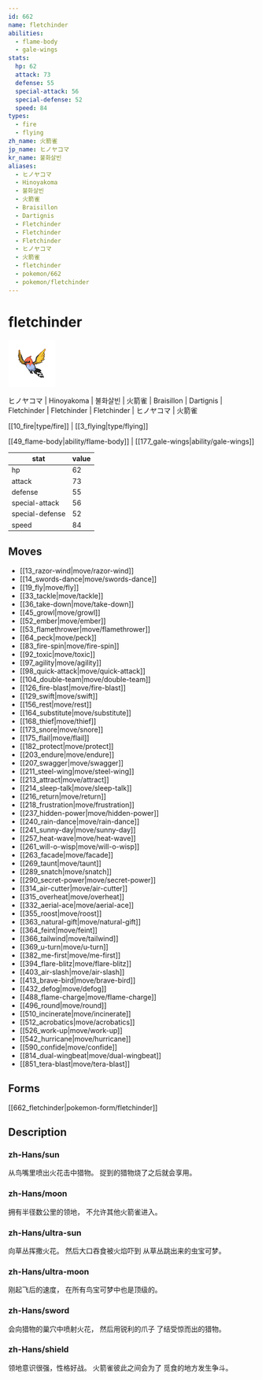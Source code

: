 ```yaml
---
id: 662
name: fletchinder
abilities:
  - flame-body
  - gale-wings
stats:
  hp: 62
  attack: 73
  defense: 55
  special-attack: 56
  special-defense: 52
  speed: 84
types:
  - fire
  - flying
zh_name: 火箭雀
jp_name: ヒノヤコマ
kr_name: 불화살빈
aliases:
  - ヒノヤコマ
  - Hinoyakoma
  - 불화살빈
  - 火箭雀
  - Braisillon
  - Dartignis
  - Fletchinder
  - Fletchinder
  - Fletchinder
  - ヒノヤコマ
  - 火箭雀
  - fletchinder
  - pokemon/662
  - pokemon/fletchinder
---
```

# fletchinder

![](https://raw.githubusercontent.com/PokeAPI/sprites/master/sprites/pokemon/662.png)

ヒノヤコマ | Hinoyakoma | 불화살빈 | 火箭雀 | Braisillon | Dartignis | Fletchinder | Fletchinder | Fletchinder | ヒノヤコマ | 火箭雀

[[10_fire|type/fire]] | [[3_flying|type/flying]]

[[49_flame-body|ability/flame-body]] | [[177_gale-wings|ability/gale-wings]]

|stat|value|
|---|---|
|hp|62|
|attack|73|
|defense|55|
|special-attack|56|
|special-defense|52|
|speed|84|


## Moves

- [[13_razor-wind|move/razor-wind]]
- [[14_swords-dance|move/swords-dance]]
- [[19_fly|move/fly]]
- [[33_tackle|move/tackle]]
- [[36_take-down|move/take-down]]
- [[45_growl|move/growl]]
- [[52_ember|move/ember]]
- [[53_flamethrower|move/flamethrower]]
- [[64_peck|move/peck]]
- [[83_fire-spin|move/fire-spin]]
- [[92_toxic|move/toxic]]
- [[97_agility|move/agility]]
- [[98_quick-attack|move/quick-attack]]
- [[104_double-team|move/double-team]]
- [[126_fire-blast|move/fire-blast]]
- [[129_swift|move/swift]]
- [[156_rest|move/rest]]
- [[164_substitute|move/substitute]]
- [[168_thief|move/thief]]
- [[173_snore|move/snore]]
- [[175_flail|move/flail]]
- [[182_protect|move/protect]]
- [[203_endure|move/endure]]
- [[207_swagger|move/swagger]]
- [[211_steel-wing|move/steel-wing]]
- [[213_attract|move/attract]]
- [[214_sleep-talk|move/sleep-talk]]
- [[216_return|move/return]]
- [[218_frustration|move/frustration]]
- [[237_hidden-power|move/hidden-power]]
- [[240_rain-dance|move/rain-dance]]
- [[241_sunny-day|move/sunny-day]]
- [[257_heat-wave|move/heat-wave]]
- [[261_will-o-wisp|move/will-o-wisp]]
- [[263_facade|move/facade]]
- [[269_taunt|move/taunt]]
- [[289_snatch|move/snatch]]
- [[290_secret-power|move/secret-power]]
- [[314_air-cutter|move/air-cutter]]
- [[315_overheat|move/overheat]]
- [[332_aerial-ace|move/aerial-ace]]
- [[355_roost|move/roost]]
- [[363_natural-gift|move/natural-gift]]
- [[364_feint|move/feint]]
- [[366_tailwind|move/tailwind]]
- [[369_u-turn|move/u-turn]]
- [[382_me-first|move/me-first]]
- [[394_flare-blitz|move/flare-blitz]]
- [[403_air-slash|move/air-slash]]
- [[413_brave-bird|move/brave-bird]]
- [[432_defog|move/defog]]
- [[488_flame-charge|move/flame-charge]]
- [[496_round|move/round]]
- [[510_incinerate|move/incinerate]]
- [[512_acrobatics|move/acrobatics]]
- [[526_work-up|move/work-up]]
- [[542_hurricane|move/hurricane]]
- [[590_confide|move/confide]]
- [[814_dual-wingbeat|move/dual-wingbeat]]
- [[851_tera-blast|move/tera-blast]]

## Forms



[[662_fletchinder|pokemon-form/fletchinder]]

## Description

### zh-Hans/sun

从鸟嘴里喷出火花击中猎物。
捉到的猎物烧了之后就会享用。

### zh-Hans/moon

拥有半径数公里的领地，
不允许其他火箭雀进入。

### zh-Hans/ultra-sun

向草丛挥撒火花。
然后大口吞食被火焰吓到
从草丛跳出来的虫宝可梦。

### zh-Hans/ultra-moon

刚起飞后的速度，
在所有鸟宝可梦中也是顶级的。

### zh-Hans/sword

会向猎物的巢穴中喷射火花，
然后用锐利的爪子
了结受惊而出的猎物。

### zh-Hans/shield

领地意识很强，性格好战。
火箭雀彼此之间会为了
觅食的地方发生争斗。


